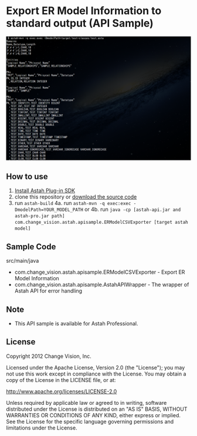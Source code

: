 # Export ER Model Information to standard output (API Sample)
![image](https://github.com/ChangeVision/exportERModels/raw/master/doc/screenshots/exportERModels.png)

## How to use

1. [Install Astah Plug-in SDK](http://astah.net/features/sdk)
2. clone this repository or [download the source code](https://github.com/ChangeVision/exportERModels/archive/mastar.zip)
3. run `astah-build`
4a. run `astah-mvn -q exec:exec -DmodelPath=YOUR_MODEL_PATH` or 
4b. run `java -cp [astah-api.jar and astah-pro.jar path] com.change_vision.astah.apisample.ERModelCSVExporter [target astah model]`

## Sample Code

src/main/java

  * com.change_vision.astah.apisample.ERModelCSVExporter - Export ER Model Information
  * com.change_vision.astah.apisample.AstahAPIWrapper - The wrapper of Astah API for error handling
  
## Note

  * This API sample is available for Astah Professional.
    
## License
Copyright 2012 Change Vision, Inc.

Licensed under the Apache License, Version 2.0 (the "License");
you may not use this work except in compliance with the License.
You may obtain a copy of the License in the LICENSE file, or at:

   <http://www.apache.org/licenses/LICENSE-2.0>

Unless required by applicable law or agreed to in writing, software
distributed under the License is distributed on an "AS IS" BASIS,
WITHOUT WARRANTIES OR CONDITIONS OF ANY KIND, either express or implied.
See the License for the specific language governing permissions and
limitations under the License.
    